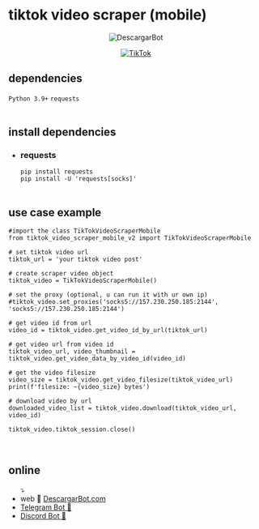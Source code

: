 # tiktok video scraper (mobile)
<div align="center">
  
![DescargarBot](https://www.descargarbot.com/v/download-github_tiktok.png)
  
[![TikTok](https://img.shields.io/badge/on-descargarbot?logo=github&label=status&color=green
)](https://github.com/descargarbot/tiktok-video-scraper-mobile/issues "TikTok Mobile")
</div>

<h2>dependencies</h2>
<code>Python 3.9+</code>
<code>requests</code>
<br>
<br>
<h2>install dependencies</h2>
<ul>
<li><h3>requests</h3></li>
  <code>pip install requests</code><br>
  <code>pip install -U 'requests[socks]'</code>
  <br>
<br>
</ul>
<h2>use case example</h2>

    #import the class TikTokVideoScraperMobile
    from tiktok_video_scraper_mobile_v2 import TikTokVideoScraperMobile

    # set tiktok video url
    tiktok_url = 'your tiktok video post'
    
    # create scraper video object
    tiktok_video = TikTokVideoScraperMobile()

    # set the proxy (optional, u can run it with ur own ip)
    #tiktok_video.set_proxies('socks5://157.230.250.185:2144', 'socks5://157.230.250.185:2144')

    # get video id from url
    video_id = tiktok_video.get_video_id_by_url(tiktok_url)
    
    # get video url from video id
    tiktok_video_url, video_thumbnail = tiktok_video.get_video_data_by_video_id(video_id)

    # get the video filesize
    video_size = tiktok_video.get_video_filesize(tiktok_video_url)
    print(f'filesize: ~{video_size} bytes')

    # download video by url
    downloaded_video_list = tiktok_video.download(tiktok_video_url, video_id)
 
    tiktok_video.tiktok_session.close()
    
<br>
<h2>online</h2>
<ul>
  ⤵
  <li> web 🤖 <a href="https://descargarbot.com" >  DescargarBot.com</a></li>
  <li> <a href="https://t.me/xDescargarBot" > Telegram Bot 🤖 </a></li>
  <li> <a href="https://discord.gg/gcFVruyjeQ" > Discord Bot 🤖 </a></li>
</ul>

